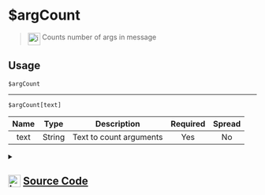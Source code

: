 # $argCount
> <img align="top" src="https://upload.wikimedia.org/wikipedia/commons/thumb/e/e4/Infobox_info_icon.svg/160px-Infobox_info_icon.svg.png?20150409153300" alt="image" width="25" height="auto"> Counts number of args in message
## Usage
```
$argCount
```
---
```
$argCount[text]
```
| Name | Type | Description | Required | Spread
| :---: | :---: | :---: | :---: | :---: |
text | String | Text to count arguments | Yes | No
<details>
<summary>
    
## <img align="top" src="https://cdn4.iconfinder.com/data/icons/iconsimple-logotypes/512/github-512.png" alt="image" width="25" height="auto">  [Source Code](https://github.com/tryforge/ForgeScript-V2/blob/main/src/native/argCount.ts)
    
</summary>
    
```ts
import { ArgType, NativeFunction, Return } from "../structures"

export default new NativeFunction({
    name: "$argCount",
    version: "1.0.0",
    brackets: false,
    description: "Counts number of args in message",
    unwrap: true,
    args: [
        {
            name: "text",
            description: "Text to count arguments",
            required: true,
            rest: false,
            type: ArgType.String,
        },
    ],
    execute(ctx, [text]) {
        if (this.hasFields) return Return.success(text.trim().split(/ +/).length)
        return Return.success(ctx.args.length)
    },
})

```
    
</details>